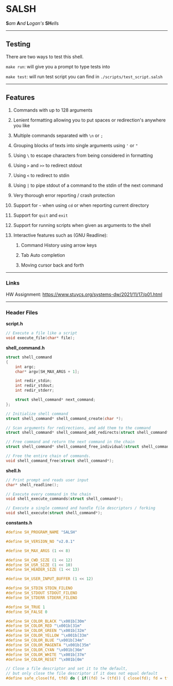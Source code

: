 # SALSH

**S***am* **A***nd* **L***ogan's* **SH***ell*s

---

## Testing

There are two ways to test this shell.

`make run`: will give you a prompt to type tests into

`make test`: will run test script you can find in `./scripts/test_script.salsh`


---

## Features

1. Commands with up to 128 arguments

2. Lenient formatting allowing you to put spaces or redirection's anywhere you like

3. Multiple commands separated with `\n` or `;`

4. Grouping blocks of texts into single arguments using `'` or `"`

5. Using `\` to escape characters from being considered in formatting

6. Using `>` and `>>` to redirect stdout

7. Using `<` to redirect to stdin

8. Using `|` to pipe stdout of a command to the stdin of the next command

9. Very thorough error reporting / crash protection

10. Support for `~` when using `cd` or when reporting current directory

11. Support for `quit` and `exit`

12. Support for running scripts when given as arguments to the shell

13. Interactive features such as (GNU Readline):

    1.  Command History using arrow keys

    2.  Tab Auto completion

    3.  Moving cursor back and forth

---

### Links

HW Assignment: <https://www.stuycs.org/systems-dw/2021/11/17/p01.html>

---

### Header Files

**script.h**
```c
// Execute a file like a script
void execute_file(char* file);
```


**shell_command.h**
```c
struct shell_command 
{
    int argc;
    char* argv[SH_MAX_ARGS + 1];

    int redir_stdin;
    int redir_stdout;
    int redir_stderr;

    struct shell_command* next_command;
};

// Initialize shell command
struct shell_command* shell_command_create(char *);

// Scan arguments for redirections, and add them to the command
struct shell_command* shell_command_add_redirects(struct shell_command*);

// Free command and return the next command in the chain
struct shell_command* shell_command_free_individual(struct shell_command*);

// Free the entire chain of commands.
void shell_command_free(struct shell_command*);
```


**shell.h**
```c
// Print prompt and reads user input
char* shell_readline();

// Execute every command in the chain
void shell_execute_commands(struct shell_command*);

// Execute a single command and handle file descriptors / forking
void shell_execute(struct shell_command*);
```

**constants.h**
```c
#define SH_PROGRAM_NAME "SALSH"

#define SH_VERSION_NO "v2.0.1"

#define SH_MAX_ARGS (1 << 8)

#define SH_CWD_SIZE (1 << 12)
#define SH_USR_SIZE (1 << 10)
#define SH_HEADER_SIZE (1 << 13)

#define SH_USER_INPUT_BUFFER (1 << 12)

#define SH_STDIN STDIN_FILENO
#define SH_STDOUT STDOUT_FILENO
#define SH_STDERR STDERR_FILENO

#define SH_TRUE 1
#define SH_FALSE 0

#define SH_COLOR_BLACK "\x001b[30m"
#define SH_COLOR_RED "\x001b[31m"
#define SH_COLOR_GREEN "\x001b[32m"
#define SH_COLOR_YELLOW "\x001b[33m"
#define SH_COLOR_BLUE "\x001b[34m"
#define SH_COLOR_MAGENTA "\x001b[35m"
#define SH_COLOR_CYAN "\x001b[36m"
#define SH_COLOR_WHITE "\x001b[37m"
#define SH_COLOR_RESET "\x001b[0m"

// Close a file descriptor and set it to the default,
// but only close the file descriptor if it does not equal default
#define safe_close(fd, tfd) do { if((fd) != (tfd)) { close(fd); fd = tfd; }} while(0)
```